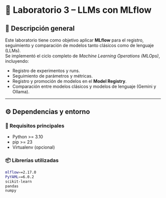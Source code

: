 # 🧠 Laboratorio 3 – LLMs con MLflow

## 📘 Descripción general
Este laboratorio tiene como objetivo aplicar **MLflow** para el registro, seguimiento y comparación de modelos tanto clásicos como de lenguaje (LLMs).  
Se implementó el ciclo completo de *Machine Learning Operations (MLOps)*, incluyendo:

- Registro de experimentos y runs.
- Seguimiento de parámetros y métricas.
- Registro y promoción de modelos en el **Model Registry**.
- Comparación entre modelos clásicos y modelos de lenguaje (Gemini y Ollama).

---

## ⚙️ Dependencias y entorno

### 🧩 Requisitos principales
- Python >= 3.10  
- pip >= 23  
- Virtualenv (opcional)

### 📦 Librerías utilizadas
```bash
mlflow==2.17.0
PyYAML==6.0.2
scikit-learn
pandas
numpy